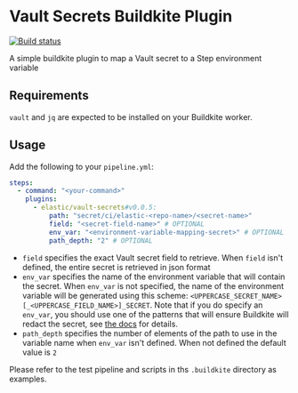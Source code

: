# Vault Secrets Buildkite Plugin

[![Build status](https://badge.buildkite.com/d5246cdaa0cb57cb86f0de499111ee4b4a00ef78941af6ba84.svg)](https://buildkite.com/elastic/vault-secrets-buildkite-plugin)

A simple buildkite plugin to map a Vault secret to a Step environment variable

## Requirements

`vault` and `jq` are expected to be installed on your Buildkite worker.

## Usage

Add the following to your `pipeline.yml`:

```yml
steps:
  - command: "<your-command>"
    plugins:
      - elastic/vault-secrets#v0.0.5:
          path: "secret/ci/elastic-<repo-name>/<secret-name>"
          field: "<secret-field-name>" # OPTIONAL
          env_var: "<environment-variable-mapping-secret>" # OPTIONAL
          path_depth: "2" # OPTIONAL
```

- `field` specifies the exact Vault secret field to retrieve.
  When `field` isn't defined, the entire secret is retrieved in json format
- `env_var` specifies the name of the environment variable that will contain the secret.
  When `env_var` is not specified, the name of the environment variable will be generated
  using this scheme: `<UPPERCASE_SECRET_NAME>[_<UPPERCASE_FIELD_NAME>]_SECRET`. Note
  that if you do specify an `env_var`, you should use one of the patterns that will
  ensure Buildkite will redact the secret, see [the docs][0] for details.
- `path_depth` specifies the number of elements of the path to use in the variable name when
  `env_var` isn't defined. When not defined the default value is `2`

Please refer to the test pipeline and scripts in ths `.buildkite` directory as examples.

[0]: https://buildkite.com/docs/pipelines/managing-log-output#redacted-environment-variables
